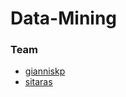 # Data-Mining

### Team 
- [gianniskp](https://github.com/giannhskp)
- [sitaras](https://github.com/Sitaras)
